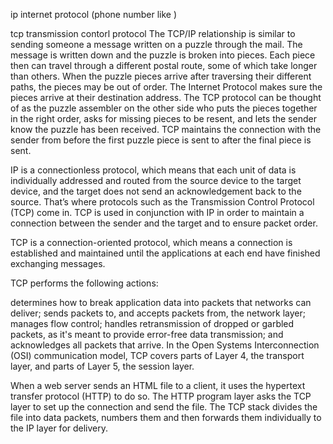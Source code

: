 ip
internet protocol (phone number like )

tcp  transmission contorl protocol 
The TCP/IP relationship is similar to sending someone a message written on a puzzle through the mail. The message is written down and the puzzle is broken into pieces. Each piece then can travel through a different postal route, some of which take longer than others. When the puzzle pieces arrive after traversing their different paths, the pieces may be out of order. The Internet Protocol makes sure the pieces arrive at their destination address. The TCP protocol can be thought of as the puzzle assembler on the other side who puts the pieces together in the right order, asks for missing pieces to be resent, and lets the sender know the puzzle has been received. TCP maintains the connection with the sender from before the first puzzle piece is sent to after the final piece is sent.

IP is a connectionless protocol, which means that each unit of data is individually addressed and routed from the source device to the target device, and the target does not send an acknowledgement back to the source. That’s where protocols such as the Transmission Control Protocol (TCP) come in. TCP is used in conjunction with IP in order to maintain a connection between the sender and the target and to ensure packet order.


TCP is a connection-oriented protocol, which means a connection is established and maintained until the applications at each end have finished exchanging messages.

TCP performs the following actions:

determines how to break application data into packets that networks can deliver;
sends packets to, and accepts packets from, the network layer;
manages flow control;
handles retransmission of dropped or garbled packets, as it's meant to provide error-free data transmission; and
acknowledges all packets that arrive.
In the Open Systems Interconnection (OSI) communication model, TCP covers parts of Layer 4, the transport layer, and parts of Layer 5, the session layer.

When a web server sends an HTML file to a client, it uses the hypertext transfer protocol (HTTP) to do so. The HTTP program layer asks the TCP layer to set up the connection and send the file. The TCP stack divides the file into data packets, numbers them and then forwards them individually to the IP layer for delivery.

